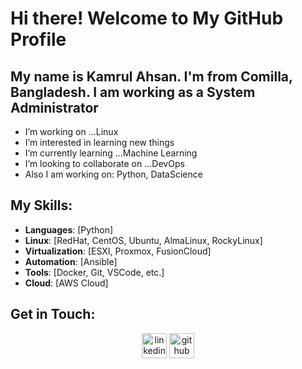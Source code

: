 # Hi there! Welcome to My GitHub Profile
## My name is Kamrul Ahsan. I'm from Comilla, Bangladesh. I am working as a System Administrator
- I’m working on ...Linux
- I’m interested in learning new things
- I’m currently learning ...Machine Learning
- I’m looking to collaborate on ...DevOps
- Also I am working on: Python, DataScience

## My Skills:
- **Languages**: [Python]
- **Linux**: [RedHat, CentOS, Ubuntu, AlmaLinux, RockyLinux]
- **Virtualization**: [ESXI, Proxmox, FusionCloud]
- **Automation**: [Ansible]
- **Tools**: [Docker, Git, VSCode, etc.]
- **Cloud**: [AWS Cloud]

## Get in Touch:
<div align="center">
  <a href="https://www.linkedin.com/in/kamrul-ahsan-66546596/" target="_blank"><img src='https://cdn.jsdelivr.net/npm/simple-icons@3.0.1/icons/linkedin.svg' alt='linkedin' height='40' /></a>
  <a href="https://github.com/ami-jewel/" target="_blank"><img src='https://cdn.jsdelivr.net/npm/simple-icons@3.0.1/icons/github.svg' alt='github' height='40' /></a>
</div>
